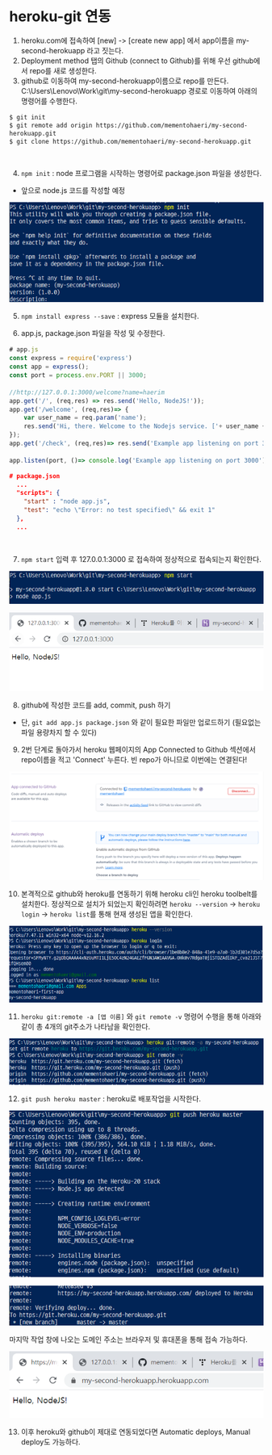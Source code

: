 # heroku-git 연동

1. heroku.com에 접속하여 [new] -> [create new app] 에서 app이름을 my-second-herokuapp 라고 짓는다.
2. Deployment method 탭의 Github (connect to Github)를 위해 우선 github에서 repo를 새로 생성한다.
3. github로 이동하여 my-second-herokuapp이름으로 repo를 만든다.
C:\Users\Lenovo\Work\git\my-second-herokuapp 경로로 이동하여 아래의 명령어를 수행한다.

```
$ git init
$ git remote add origin https://github.com/mementohaeri/my-second-herokuapp.git
$ git clone https://github.com/mementohaeri/my-second-herokuapp.git
```
<br/>

4. `npm init` : node 프로그램을 시작하는 명령어로 package.json 파일을 생성한다.
- 앞으로 node.js 코드를 작성할 예정

![image-20210202225250398](integration.assets/image-20210202225250398.png)
<br/>

5. `npm install express --save` : express 모듈을 설치한다.

6. app.js, package.json 파일을 작성 및 수정한다.

```javascript
# app.js
const express = require('express')  
const app = express();
const port = process.env.PORT || 3000;

//http://127.0.0.1:3000/welcome?name=haerim
app.get('/', (req,res) => res.send('Hello, NodeJS!'));
app.get('/welcome', (req,res)=> {
    var user_name = req.param('name');
    res.send('Hi, there. Welcome to the Nodejs service. ['+ user_name +']');
});
app.get('/check', (req,res)=> res.send('Example app listening on port 3000'));

app.listen(port, ()=> console.log('Example app listening on port 3000'))

```

```json
# package.json
  ...
  "scripts": {
    "start" : "node app.js",
    "test": "echo \"Error: no test specified\" && exit 1"
  },
  ...
```
<br/>

7. `npm start` 입력 후 127.0.0.1:3000 로 접속하여 정상적으로 접속되는지 확인한다.

![image-20210202230239011](integration.assets/image-20210202230239011.png)

![image-20210202230304851](integration.assets/image-20210202230304851.png)
<br/>

8. github에 작성한 코드를 add, commit, push 하기
- 단, `git add app.js package.json` 와 같이 필요한 파일만 업로드하기 (필요없는 파일 용량차지 할 수 있다)

9. 2번 단계로 돌아가서 heroku 웹페이지의 App Connected to Github 섹션에서 repo이름을 적고 'Connect' 누른다. 빈 repo가 아니므로 이번에는 연결된다!

![image-20210202230817272](integration.assets/image-20210202230817272.png)
<br/>

10. 본격적으로 github와 heroku를 연동하기 위해 heroku cli인 heroku toolbelt를 설치한다. 
정상적으로 설치가 되었는지 확인하려면 `heroku --version` -> `heroku login` -> `heroku list`를 통해 현재 생성된 앱을 확인한다.

![image-20210202231401630](integration.assets/image-20210202231401630.png)
<br/>

11. `heroku git:remote -a [앱 이름]` 와 `git remote -v` 명령어 수행을 통해 아래와 같이 총 4개의 git주소가 나타남을 확인한다.

![image-20210202231456137](integration.assets/image-20210202231456137.png)
<br/>

12. `git push heroku master` : heroku로 배포작업을 시작한다.

![image-20210202231744555](integration.assets/image-20210202231744555.png)

![image-20210202231801590](integration.assets/image-20210202231801590.png)
<br/>

마지막 작업 창에 나오는 도메인 주소는 브라우저 및 휴대폰을 통해 접속 가능하다.

![image-20210202231905557](integration.assets/image-20210202231905557.png) 
<br/>

13.  이후 heroku와 github이 제대로 연동되었다면 Automatic deploys, Manual deploy도 가능하다.

